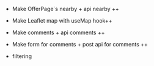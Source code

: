 
- Make OfferPage`s nearby + api nearby ++
- Make Leaflet map with useMap hook++
- Make comments + api comments ++
- Make form for comments + post api for comments ++

- filtering
